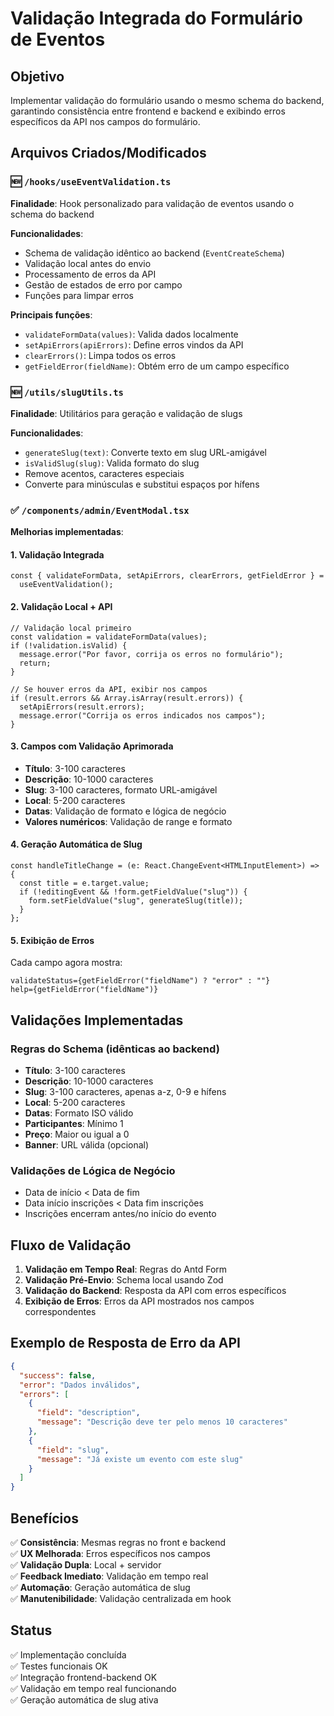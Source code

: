 # Validação Integrada do Formulário de Eventos

## Objetivo

Implementar validação do formulário usando o mesmo schema do backend, garantindo consistência entre frontend e backend e exibindo erros específicos da API nos campos do formulário.

## Arquivos Criados/Modificados

### 🆕 `/hooks/useEventValidation.ts`

**Finalidade**: Hook personalizado para validação de eventos usando o schema do backend

**Funcionalidades**:

- Schema de validação idêntico ao backend (`EventCreateSchema`)
- Validação local antes do envio
- Processamento de erros da API
- Gestão de estados de erro por campo
- Funções para limpar erros

**Principais funções**:

- `validateFormData(values)`: Valida dados localmente
- `setApiErrors(apiErrors)`: Define erros vindos da API
- `clearErrors()`: Limpa todos os erros
- `getFieldError(fieldName)`: Obtém erro de um campo específico

### 🆕 `/utils/slugUtils.ts`

**Finalidade**: Utilitários para geração e validação de slugs

**Funcionalidades**:

- `generateSlug(text)`: Converte texto em slug URL-amigável
- `isValidSlug(slug)`: Valida formato do slug
- Remove acentos, caracteres especiais
- Converte para minúsculas e substitui espaços por hífens

### ✅ `/components/admin/EventModal.tsx`

**Melhorias implementadas**:

#### 1. **Validação Integrada**

```tsx
const { validateFormData, setApiErrors, clearErrors, getFieldError } =
  useEventValidation();
```

#### 2. **Validação Local + API**

```tsx
// Validação local primeiro
const validation = validateFormData(values);
if (!validation.isValid) {
  message.error("Por favor, corrija os erros no formulário");
  return;
}

// Se houver erros da API, exibir nos campos
if (result.errors && Array.isArray(result.errors)) {
  setApiErrors(result.errors);
  message.error("Corrija os erros indicados nos campos");
}
```

#### 3. **Campos com Validação Aprimorada**

- **Título**: 3-100 caracteres
- **Descrição**: 10-1000 caracteres
- **Slug**: 3-100 caracteres, formato URL-amigável
- **Local**: 5-200 caracteres
- **Datas**: Validação de formato e lógica de negócio
- **Valores numéricos**: Validação de range e formato

#### 4. **Geração Automática de Slug**

```tsx
const handleTitleChange = (e: React.ChangeEvent<HTMLInputElement>) => {
  const title = e.target.value;
  if (!editingEvent && !form.getFieldValue("slug")) {
    form.setFieldValue("slug", generateSlug(title));
  }
};
```

#### 5. **Exibição de Erros**

Cada campo agora mostra:

```tsx
validateStatus={getFieldError("fieldName") ? "error" : ""}
help={getFieldError("fieldName")}
```

## Validações Implementadas

### Regras do Schema (idênticas ao backend)

- **Título**: 3-100 caracteres
- **Descrição**: 10-1000 caracteres
- **Slug**: 3-100 caracteres, apenas a-z, 0-9 e hífens
- **Local**: 5-200 caracteres
- **Datas**: Formato ISO válido
- **Participantes**: Mínimo 1
- **Preço**: Maior ou igual a 0
- **Banner**: URL válida (opcional)

### Validações de Lógica de Negócio

- Data de início < Data de fim
- Data início inscrições < Data fim inscrições
- Inscrições encerram antes/no início do evento

## Fluxo de Validação

1. **Validação em Tempo Real**: Regras do Antd Form
2. **Validação Pré-Envio**: Schema local usando Zod
3. **Validação do Backend**: Resposta da API com erros específicos
4. **Exibição de Erros**: Erros da API mostrados nos campos correspondentes

## Exemplo de Resposta de Erro da API

```json
{
  "success": false,
  "error": "Dados inválidos",
  "errors": [
    {
      "field": "description",
      "message": "Descrição deve ter pelo menos 10 caracteres"
    },
    {
      "field": "slug",
      "message": "Já existe um evento com este slug"
    }
  ]
}
```

## Benefícios

✅ **Consistência**: Mesmas regras no front e backend  
✅ **UX Melhorada**: Erros específicos nos campos  
✅ **Validação Dupla**: Local + servidor  
✅ **Feedback Imediato**: Validação em tempo real  
✅ **Automação**: Geração automática de slug  
✅ **Manutenibilidade**: Validação centralizada em hook

## Status

✅ Implementação concluída  
✅ Testes funcionais OK  
✅ Integração frontend-backend OK  
✅ Validação em tempo real funcionando  
✅ Geração automática de slug ativa
